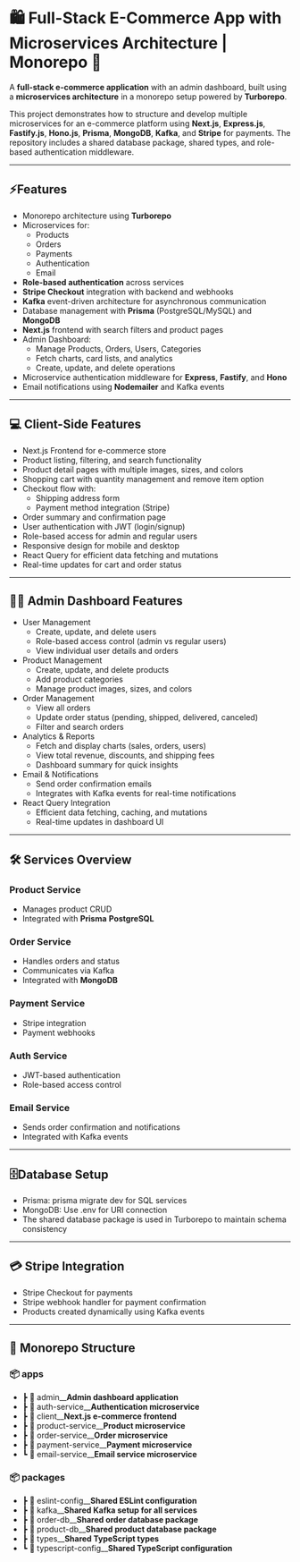# 🛍️ Full-Stack E-Commerce App with Microservices Architecture | Monorepo 🚀

A **full-stack e-commerce application** with an admin dashboard, built using a **microservices architecture** in a monorepo setup powered by **Turborepo**.

This project demonstrates how to structure and develop multiple microservices for an e-commerce platform using **Next.js**, **Express.js**, **Fastify.js**, **Hono.js**, **Prisma**, **MongoDB**, **Kafka**, and **Stripe** for payments. The repository includes a shared database package, shared types, and role-based authentication middleware.

---

## ⚡Features

- Monorepo architecture using **Turborepo**
- Microservices for:
  - Products
  - Orders
  - Payments
  - Authentication
  - Email
- **Role-based authentication** across services
- **Stripe Checkout** integration with backend and webhooks
- **Kafka** event-driven architecture for asynchronous communication
- Database management with **Prisma** (PostgreSQL/MySQL) and **MongoDB**
- **Next.js** frontend with search filters and product pages
- Admin Dashboard:
  - Manage Products, Orders, Users, Categories
  - Fetch charts, card lists, and analytics
  - Create, update, and delete operations
- Microservice authentication middleware for **Express**, **Fastify**, and **Hono**
- Email notifications using **Nodemailer** and Kafka events

---

## 💻 Client-Side Features

- Next.js Frontend for e-commerce store
- Product listing, filtering, and search functionality
- Product detail pages with multiple images, sizes, and colors
- Shopping cart with quantity management and remove item option
- Checkout flow with:
  - Shipping address form
  - Payment method integration (Stripe)
- Order summary and confirmation page
- User authentication with JWT (login/signup)
- Role-based access for admin and regular users
- Responsive design for mobile and desktop
- React Query for efficient data fetching and mutations
- Real-time updates for cart and order status

---

## 🧑‍💼 Admin Dashboard Features

- User Management
  - Create, update, and delete users
  - Role-based access control (admin vs regular users)
  - View individual user details and orders
- Product Management
  - Create, update, and delete products
  - Add product categories
  - Manage product images, sizes, and colors
- Order Management
  - View all orders
  - Update order status (pending, shipped, delivered, canceled)
  - Filter and search orders
- Analytics & Reports
  - Fetch and display charts (sales, orders, users)
  - View total revenue, discounts, and shipping fees
  - Dashboard summary for quick insights
- Email & Notifications
  - Send order confirmation emails
  - Integrates with Kafka events for real-time notifications
- React Query Integration
  - Efficient data fetching, caching, and mutations
  - Real-time updates in dashboard UI

---

## 🛠️ Services Overview

### Product Service
- Manages product CRUD
- Integrated with **Prisma** **PostgreSQL**
### Order Service
- Handles orders and status
- Communicates via Kafka
- Integrated with **MongoDB**
### Payment Service
- Stripe integration
- Payment webhooks
### Auth Service
- JWT-based authentication
- Role-based access control
### Email Service
- Sends order confirmation and notifications
- Integrated with Kafka events

---

## 🗄️Database Setup
- Prisma: prisma migrate dev for SQL services
- MongoDB: Use .env for URI connection
- The shared database package is used in Turborepo to maintain schema consistency

---

## 💳 Stripe Integration
- Stripe Checkout for payments
- Stripe webhook handler for payment confirmation
- Products created dynamically using Kafka events

---

## 📝 Monorepo Structure

### 📦 apps
- ┣ 📂 admin__**Admin dashboard application**
- ┣ 📂 auth-service__**Authentication microservice**
- ┣ 📂 client__**Next.js e-commerce frontend**
- ┣ 📂 product-service__**Product microservice**
- ┣ 📂 order-service__**Order microservice**
- ┣ 📂 payment-service__**Payment microservice**
- ┗ 📂 email-service__**Email service microservice**

### 📦 packages
- ┣ 📂 eslint-config__**Shared ESLint configuration**
- ┣ 📂 kafka__**Shared Kafka setup for all services**
- ┣ 📂 order-db__**Shared order database package**
- ┣ 📂 product-db__**Shared product database package**
- ┣ 📂 types__**Shared TypeScript types**
- ┗ 📂 typescript-config__**Shared TypeScript configuration**
